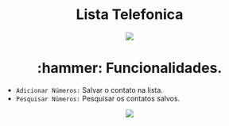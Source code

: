 <h1 align="center"> Lista Telefonica</h1>
<p align="center">
<img src="https://img.shields.io/badge/Status%3A-full%20version-red?style=flat&logo=appveyor">
</p>

<h1 align="center">:hammer: Funcionalidades.</h1>

- `Adicionar Números:` Salvar o contato na lista.
- `Pesquisar Números:` Pesquisar os contatos salvos.

<p align="center">
<img src="https://github.com/emerson1993/lista-telefonica/blob/main/lista-telefonica.gif">
</p>